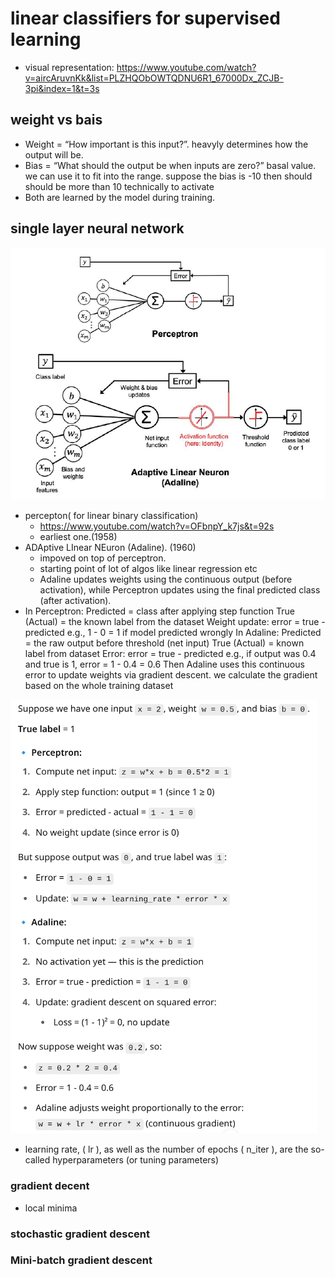 # linear classifiers for supervised learning
- visual representation: https://www.youtube.com/watch?v=aircAruvnKk&list=PLZHQObOWTQDNU6R1_67000Dx_ZCJB-3pi&index=1&t=3s 
 ## weight vs bais
- Weight = “How important is this input?”. heavyly determines how the output will be.
- Bias = “What should the output be when inputs are zero?” basal value. we can use it to fit into the range. suppose the bias is -10 then should should be more than 10 technically to activate
- Both are learned by the model during training.
## single layer neural network
 ![example](../img/2.png)
  - percepton( for linear binary classification)
    - https://www.youtube.com/watch?v=OFbnpY_k7js&t=92s
    - earliest one.(1958)
  - ADAptive LInear NEuron (Adaline). (1960)
    - impoved on top of perceptron. 
    - starting point of lot of algos like linear regression etc
    - Adaline updates weights using the continuous output (before activation), while Perceptron updates using the final predicted class (after activation).
 - In Perceptron:
Predicted = class after applying step function
True (Actual) = the known label from the dataset
Weight update:
error = true - predicted
e.g., 1 - 0 = 1 if model predicted wrongly
In Adaline:
Predicted = the raw output before threshold (net input)
True (Actual) = known label from dataset
Error:
error = true - predicted
e.g., if output was 0.4 and true is 1, error = 1 - 0.4 = 0.6
Then Adaline uses this continuous error to update weights via gradient descent. we calculate the gradient based
on the whole training dataset

 ![example](../img/1.png)

- learning rate, ( lr ), as well as the number of
epochs ( n_iter ), are the so-called hyperparameters (or
tuning parameters) 

### gradient decent
- local minima
### stochastic gradient descent

### Mini-batch gradient descent